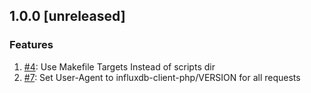 ## 1.0.0 [unreleased]

### Features
1. [#4](https://github.com/influxdata/influxdb-client-php/issues/4): Use Makefile Targets Instead of scripts dir
1. [#7](https://github.com/influxdata/influxdb-client-php/issues/7): Set User-Agent to influxdb-client-php/VERSION for all requests
